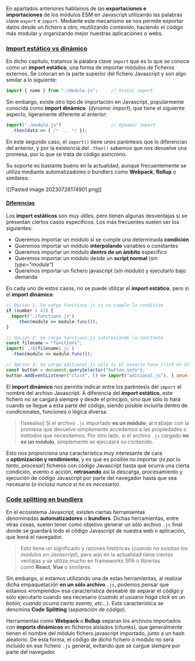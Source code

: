En apartados anteriores hablamos de las **exportaciones e importaciones** de los módulos ESM en Javascript utilizando las palabras clave `export` e `import`. Mediante este mecanismo se nos permite exportar datos desde un fichero a otro, reutilizando contenido, haciendo el código más modular y organizando mejor nuestras aplicaciones o webs.

### [Import estático vs dinámico](https://lenguajejs.com/javascript/modulos/dynamic-import/#import-est%C3%A1tico-vs-din%C3%A1mico)

En dicho capítulo, tratamos la palabra clave `import` que es lo que se conoce como un **import estático**, una forma de importar módulos de ficheros externos. Se colocan en la parte superior del fichero Javascript y son algo similar a lo siguiente:

```js
import { name } from "./module.js";     // Static import
```

Sin embargo, existe otro tipo de importación en Javascript, popularmente conocida como **import dinámico**  (_dynamic import_), que tiene el siguiente aspecto, ligeramente diferente al anterior:

```js
import("./module.js")                   // Dynamic import
  .then(data => { /* ... */ });
```

En este segundo caso, el `import()` tiene unos paréntesis que lo diferencian del anterior, y por la existencia del `.then()` sabemos que nos devuelve una promesa, por lo que se trata de código asíncrono.

Su soporte es bastante bueno en la actualidad, aunque frecuentemente se utiliza mediante automatizadores o bundlers como **Webpack**, **Rollup** o similares:

![[Pasted image 20230728174901.png]]

#### [Diferencias](https://lenguajejs.com/javascript/modulos/dynamic-import/#diferencias)

Los **import estáticos** son muy útiles, pero tienen algunas desventajas si se presentan ciertos casos específicos. Los más frecuentes suelen ser los siguientes:

- Queremos importar un módulo si se cumple una determinada **condición**
- Queremos importar un módulo **interpolando** variables o constantes
- Queremos importar un módulo **dentro de un ámbito** específico
- Queremos importar un módulo desde un **script normal** (_sin type="module"_)
- Queremos importar un fichero javascript (_sin módulo_) y ejecutarlo bajo demanda

En cada uno de estos casos, no se puede utilizar el **import estático**, pero si el **import dinámico**:

```js
// Opción 1: Se carga functions.js si se cumple la condición
if (number > 42) {
  import("./functions.js")
    .then(module => module.func());
}

// Opción 2: Se carga functions.js interpolando la constante
const filename = "functions";
import(`./${filename}.js`)
  .then(module => module.func());

// Opción 3: Se carga aditional.js sólo si el usuario hace click en el botón
const button = document.querySelector("button.info");
button.addEventListener("click", () => import("aditional.js"), { once: true });
```

El **import dinámico** nos permite indicar entre los paréntesis del `import` el nombre del archivo Javascript. A diferencia del **import estático**, este fichero no se cargará siempre y desde el principio, sino que sólo lo hará cuando se llegue a esta parte del código, siendo posible incluirla dentro de condicionales, funciones o lógica diversa.

> [!seealso] 
>Si el archivo `.js` importado **es un módulo**, al trabajar con la promesa que devuelve simplemente accedemos a las propiedades o métodos que necesitemos. Por otro lado, si el archivo `.js` cargado **no es un módulo**, simplemente se ejecutará su contenido.

Esto nos proporciona una característica muy interesante de cara a **optimización y rendimiento**, y es que es posible no importar (_ni por lo tanto, procesar_) ficheros con código Javascript hasta que ocurra una cierta condición, evento o acción, **retrasando** así la descarga, procesamiento y ejecución de código Javascript por parte del navegador hasta que sea necesario (_o incluso nunca si no es necesario_).

### [Code splitting en bundlers](https://lenguajejs.com/javascript/modulos/dynamic-import/#code-splitting-en-bundlers)

En el ecosistema Javascript, existen ciertas herramientas denominadas **automatizadores** o **bundlers**. Dichas herramientas, entre otras cosas, suelen tener como objetivo generar un sólo archivo `.js` final donde se guardará todo el código Javascript de nuestra web o aplicación, que leerá el navegador.

> Esto tiene un significado y razones históricas (_cuando no existían los módulos en Javascript_), pero aún en la actualidad tiene ciertas ventajas y se utiliza mucho en frameworks SPA o librerías como **React**, **Vue** o similares.

Sin embargo, si estamos utilizando una de estas herramientas, al realizar dicha empaquetación **en un sólo archivo** `.js`, podemos pensar que estamos «rompiendo» esa característica deseable de separar el código y sólo ejecutarlo cuando sea necesario (_cuando el usuario haga click en un botón, cuando ocurra cierto evento, etc..._). Esta característica se denomina **Code Splitting** (_separación de código_).

Herramientas como **Webpack** o **Rollup** separan los archivos importados con **imports dinámicos** en ficheros aislados (_chunks_), que generalmente tienen el nombre del módulo fichero javascript importado, junto a un hash aleatorio. De esta forma, el código de dicho fichero o módulo no será incluído en ese fichero `.js` general, evitando que se cargue siempre por parte del navegador.